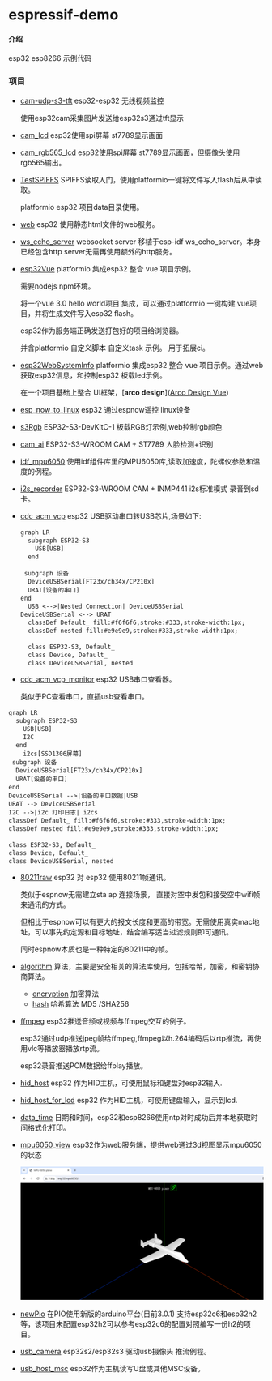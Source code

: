 # espressif-demo

#### 介绍
esp32 esp8266 示例代码



### 项目

* [cam-udp-s3-tft](./cam-udp-s3-tft)  esp32-esp32 无线视频监控

  使用esp32cam采集图片发送给esp32s3通过tft显示

* [cam_lcd](./cam_lcd)  esp32使用spi屏幕 st7789显示画面

* [cam_rgb565_lcd](./cam_lcd)  esp32使用spi屏幕 st7789显示画面，但摄像头使用rgb565输出。

* [TestSPIFFS](./TestSPIFFS) SPIFFS读取入门，使用platformio一键将文件写入flash后从中读取。

  platformio esp32 项目data目录使用。 

* [web](./web)  esp32 使用静态html文件的web服务。

* [ws_echo_server](./ws_echo_server) websocket server 移植于esp-idf ws_echo_server。本身已经包含http server无需再使用额外的http服务。

* [esp32Vue](./esp32Vue) platformio 集成esp32 整合 vue 项目示例。

  需要nodejs npm环境。

  将一个vue 3.0 hello world项目 集成，可以通过platformio 一键构建 vue项目，并将生成文件写入esp32 flash。

  esp32作为服务端正确发送打包好的项目给浏览器。

  并含platformio 自定义脚本 自定义task 示例。 用于拓展ci。
  
* [esp32WebSystemInfo](./esp32WebSystemInfo) platformio 集成esp32 整合 vue 项目示例。通过web获取esp32信息，和控制esp32 板载led示例。

  在一个项目基础上整合 UI框架，[**arco design**]([Arco Design Vue](https://arco.design/vue/docs/start))


* [esp_now_to_linux](./esp_now_to_linux) esp32 通过espnow遥控 linux设备

* [s3Rgb](./s3Rgb) ESP32-S3-DevKitC-1 板载RGB灯示例,web控制rgb颜色

* [cam_ai](./cam_ai) ESP32-S3-WROOM CAM + ST7789 人脸检测+识别

* [idf_mpu6050](./idf_mpu6050) 使用idf组件库里的MPU6050库,读取加速度，陀螺仪参数和温度的例程。

* [i2s_recorder](./i2s_recorder) ESP32-S3-WROOM CAM +  INMP441 i2s标准模式 录音到sd卡。

* [cdc_acm_vcp](./cdc_acm_vcp) esp32 USB驱动串口转USB芯片,场景如下:

  ```mermaid
  graph LR
    subgraph ESP32-S3
      USB[USB]
    end
  
   subgraph 设备
    DeviceUSBSerial[FT23x/ch34x/CP210x]
    URAT[设备的串口]
  end
    USB <-->|Nested Connection| DeviceUSBSerial
  DeviceUSBSerial <--> URAT
    classDef Default_ fill:#f6f6f6,stroke:#333,stroke-width:1px;
    classDef nested fill:#e9e9e9,stroke:#333,stroke-width:1px;
  
    class ESP32-S3, Default_
    class Device, Default_
    class DeviceUSBSerial, nested
  
  ```

  

* [cdc_acm_vcp_monitor](./cdc_acm_vcp_monitor) esp32 USB串口查看器。

  类似于PC查看串口，直插usb查看串口。

```mermaid
graph LR
  subgraph ESP32-S3
    USB[USB]
    I2C
  end
	i2cs[SSD1306屏幕]
 subgraph 设备
  DeviceUSBSerial[FT23x/ch34x/CP210x]
  URAT[设备的串口]
end
DeviceUSBSerial -->|设备的串口数据|USB 
URAT --> DeviceUSBSerial
I2C -->|i2c 打印日志| i2cs
classDef Default_ fill:#f6f6f6,stroke:#333,stroke-width:1px;
classDef nested fill:#e9e9e9,stroke:#333,stroke-width:1px;

class ESP32-S3, Default_
class Device, Default_
class DeviceUSBSerial, nested
```

* [80211raw](./80211raw)  esp32 对 esp32 使用80211帧通讯。

  类似于espnow无需建立sta ap 连接场景， 直接对空中发包和接受空中wifi帧来通讯的方式。

  但相比于espnow可以有更大的报文长度和更高的带宽。无需使用真实mac地址，可以事先约定源和目标地址，结合编写适当过滤规则即可通讯。

  同时espnow本质也是一种特定的80211中的帧。

* [algorithm](./algorithm) 算法，主要是安全相关的算法库使用，包括哈希，加密，和密钥协商算法。
  * [encryption](./algorithm/encryption) 加密算法 
  * [hash](./algorithm/hash) 哈希算法 MD5 /SHA256

* [ffmpeg](./ffmpeg) esp32推送音频或视频与ffmpeg交互的例子。

  esp32通过udp推送jpeg帧给ffmpeg,ffmpeg以h.264编码后以rtp推流，再使用vlc等播放器播放rtp流。
  
  esp32录音推送PCM数据给ffplay播放。


* [hid_host](./hid_host) esp32 作为HID主机，可使用鼠标和键盘对esp32输入.

* [hid_host_for_lcd](./hid_host_for_lcd) esp32 作为HID主机，可使用键盘输入，显示到lcd.

* [data_time](./date_time) 日期和时间，esp32和esp8266使用ntp对时成功后并本地获取时间格式化打印。

  

* [mpu6050_view](./mpu6050_view) esp32作为web服务端，提供web通过3d视图显示mpu6050的状态

  ![6050 3d](./mpu6050_view/demo.png)

 

* [newPio](./newPio) 在PIO使用新版的arduino平台(目前3.0.1) 支持esp32c6和esp32h2等，该项目未配置esp32h2可以参考esp32c6的配置对照编写一份h2的项目。
* [usb_camera](./usb_camera) esp32s2/esp32s3 驱动usb摄像头 推流例程。
* [usb_host_msc](./usb_host_msc) esp32作为主机读写U盘或其他MSC设备。
